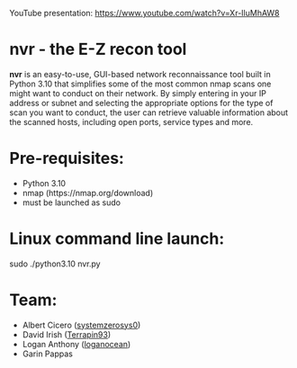 YouTube presentation: <a href="https://www.youtube.com/watch?v=Xr-IluMhAW8">https://www.youtube.com/watch?v=Xr-IluMhAW8</a>

# nvr - the E-Z recon tool
**nvr** is an easy-to-use, GUI-based network reconnaissance tool built in Python 3.10 that simplifies some of the most common nmap scans one might want to conduct on their network. By simply entering in your IP address or subnet and selecting the appropriate options for the type of scan you want to conduct, the user can retrieve valuable information about the scanned hosts, including open ports, service types and more.

# Pre-requisites:
<ul>
<li>Python 3.10
<li>nmap (https://nmap.org/download)
<li>must be launched as sudo
</ul>

# Linux command line launch:
sudo ./python3.10 nvr.py

# Team:
<ul>
<li>Albert Cicero (<a href="https://github.com/systemzerosys0">systemzerosys0</a>)
<li>David Irish (<a href="https://github.com/Terrapin93">Terrapin93</a>)
<li>Logan Anthony (<a href="https://github.com/loganocean">loganocean</a>)
<li>Garin Pappas
</ul>
